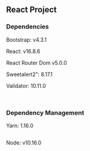 
## React Project 

### Dependencies
Bootstrap: v4.3.1

React: v16.8.6

React Router Dom v5.0.0 

Sweetalert2": 8.17.1

Validator: 10.11.0


<br>

### Dependency Management

Yarn: 1.16.0
<br>

##

Node: v10.16.0





